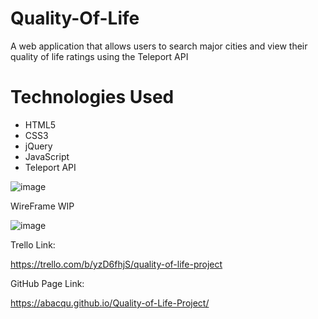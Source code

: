 # Quality-Of-Life

A web application that allows users to search major cities and view their quality of life ratings using the Teleport API

# Technologies Used

- HTML5
- CSS3
- jQuery
- JavaScript
- Teleport API

![image](../../../Downloads/Screen%20Shot%202022-05-12%20at%2012.59.07%20PM.png)

WireFrame WIP 

![image](https://user-images.githubusercontent.com/104287541/167693946-8cf33c3d-51e7-4fae-89c5-62947f75bddb.png)



Trello Link: 

https://trello.com/b/yzD6fhjS/quality-of-life-project


GitHub Page Link:

https://abacqu.github.io/Quality-of-Life-Project/
